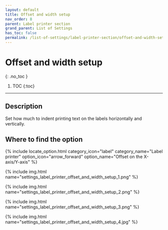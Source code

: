 ```yaml
---
layout: default
title: Offset and width setup
nav_order: 8
parent: Label printer section
grand_parent: List of Settings
has_toc: false
permalink: /list-of-settings/label-printer-section/offset-and-width-setup
---
```


# Offset and width setup
{: .no_toc }

1. TOC
{:toc}

---

## Description
Set how much to indent printing text on the labels horizontally and vertically.

## Where to find the option
{% include locate_option.html category_icon="label" category_name="Label printer" option_icon="arrow_forward" option_name="Offset on the X-axis/Y-axis" %}

{% include img.html name="settings_label_printer_offset_and_width_setup_1.png" %}

{% include img.html name="settings_label_printer_offset_and_width_setup_2.png" %}

{% include img.html name="settings_label_printer_offset_and_width_setup_3.png" %}

{% include img.html name="settings_label_printer_offset_and_width_setup_4.jpg" %}
